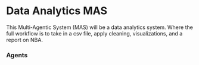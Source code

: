 # Data Analytics MAS
This Multi-Agentic System (MAS) will be a data analytics system. Where the full workflow is to take in a csv file, apply cleaning, visualizations, and a report on NBA.

### Agents 